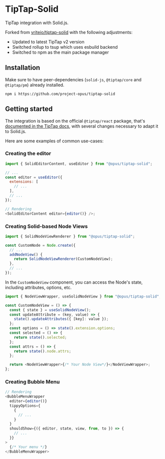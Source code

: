 # TipTap-Solid

TipTap integration with Solid.js.

Forked from [vriteio/tiptap-solid](https://github.com/vriteio/tiptap-solid) with the following adjustments:

- Updated to latest TipTap v2 version
- Switched rollup to tsup which uses esbuild backend
- Switched to npm as the main package manager

## Installation

Make sure to have peer-dependencies (`solid-js`, `@tiptap/core` and `@tiptap/pm`) already installed.

```
npm i https://github.com/project-opus/tiptap-solid
```

## Getting started

The integration is based on the official `@tiptap/react` package, that's [documented in the TipTap docs](https://tiptap.dev/installation/react), with several changes necessary to adapt it to Solid.js.

Here are some examples of common use-cases:

### Creating the editor

```javascript
import { SolidEditorContent, useEditor } from "@opus/tiptap-solid";

// ...
const editor = useEditor({
  extensions: [
    // ...
  ],
  // ...
});

// Rendering
<SolidEditorContent editor={editor()} />;
```

### Creating Solid-based Node Views

```javascript
import { SolidNodeViewRenderer } from "@opus/tiptap-solid";

const CustomNode = Node.create({
  // ...
  addNodeView() {
    return SolidNodeViewRenderer(CustomNodeView);
  },
  // ...
});
```

In the `CustomNodeView` component, you can access the Node's state, including attributes, options, etc.

```javascript
import { NodeViewWrapper, useSolidNodeView } from "@opus/tiptap-solid";

const CustomNodeView = () => {
  const { state } = useSolidNodeView();
  const updateAttribute = (key, value) => {
    state().updateAttributes({ [key]: value });
  };
  const options = () => state().extension.options;
  const selected = () => {
    return state().selected;
  };
  const attrs = () => {
    return state().node.attrs;
  };

  return <NodeViewWrapper>{/* Your Node View*/}</NodeViewWrapper>;
};
```

### Creating Bubble Menu

```javascript
// Rendering
<BubbleMenuWrapper
  editor={editor()}
  tippyOptions={
    {
      // ...
    }
  }
  shouldShow={({ editor, state, view, from, to }) => {
    // ...
  }}
>
  {/* Your menu */}
</BubbleMenuWrapper>
```
